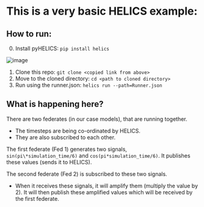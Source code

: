 # This is a very basic HELICS example:

## How to run:

0. Install pyHELICS: `pip install helics`

![image](https://github.com/jmythms/CoolerChips-2/assets/45446967/adbcd66a-f943-425b-9d50-306233822f28)



1. Clone this repo: `git clone <copied link from above>`
2. Move to the cloned directory: `cd <path to cloned directory>`
3. Run using the runner.json:  `helics run --path=Runner.json`

## What is happening here?

There are two federates (in our case models), that are running together.

 - The timesteps are being co-ordinated by HELICS. 
 - They are also
   subscribed to each other.

  

The first federate (Fed 1) generates two signals, 
`sin(pi\*simulation_time/6)` 
and 
`cos(pi*simulation_time/6)`.
It publishes these values (sends it to HELICS).

  
The second federate (Fed 2) is subscribed to these two signals. 

 - When it receives these signals, it will amplify them (multiply the
   value by 2). 
   It will then publish these amplified values which will
   be received by the first federate.